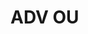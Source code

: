 # ADV OU

[1]: https://www.smogon.com/forums/threads/3rd-gen-teams-archive.3469111/#post-4308072
[2]: https://www.smogon.com/forums/threads/roa-sample-teams-thread-v2.3549991/page-2#post-6450726
[3]: https://www.smogon.com/forums/threads/roa-sample-teams-thread-v2.3549991/#post-6431087
[4]: https://www.smogon.com/forums/threads/3rd-gen-teams-archive.3469111/#post-4308358
[5]: https://www.smogon.com/forums/threads/gorgie-old-gens-team-dump.3618023/#post-7546019
[6]: https://www.smogon.com/forums/threads/3rd-gen-teams-archive.3469111/#post-4310358
[7]: https://www.smogon.com/forums/threads/querencia.3521102/
[8]: https://www.smogon.com/forums/threads/komm-s%C3%BC%C3%9Fer-tod-a-guide-to-venupert.3611254/#post-7458722
[9]: https://www.smogon.com/forums/threads/ozymandias.3533733/
[10]: https://www.smogon.com/forums/threads/3rd-gen-teams-archive.3469111/#post-4310382
[11]: https://www.smogon.com/forums/threads/3rd-gen-teams-archive.3469111/page-2#post-4314556
[12]: https://www.smogon.com/forums/threads/3rd-gen-teams-archive.3469111/page-2#post-4317743
[13]: https://www.smogon.com/forums/threads/3rd-gen-teams-archive.3469111/page-2#post-4318009
[14]: https://www.smogon.com/forums/threads/3rd-gen-teams-archive.3469111/page-2#post-4318395
[15]: https://www.smogon.com/forums/threads/3rd-gen-teams-archive.3469111/page-2#post-4319818
[16]: https://www.smogon.com/forums/threads/3rd-gen-teams-archive.3469111/page-3#post-4373616
[17]: https://www.smogon.com/forums/threads/adv-ou-guide-for-adv-open.3535965/
[18]: https://www.smogon.com/forums/threads/roa-sample-teams-thread.3522617/#post-5871678
[19]: https://www.smogon.com/forums/threads/spl-9-team-dump-review.3633122/#post-7762386
[20]: https://www.smogon.com/forums/threads/team-dump.3576354/#post-6881510
[21]: https://www.smogon.com/forums/threads/adv-ou-team-dump.3584528/#post-7029705
[22]: https://www.smogon.com/smog/issue24/featured_rmt_adv
[23]: https://www.smogon.com/forums/threads/fuck-this.3610466/
[24]: https://www.smogon.com/forums/threads/steelwork.3609872/#post-7437357
[25]: https://www.smogon.com/forums/threads/roa-sample-teams-thread-v2.3549991/page-3#post-7139547
[26]: https://www.smogon.com/forums/threads/summer-fornever.3479234/
